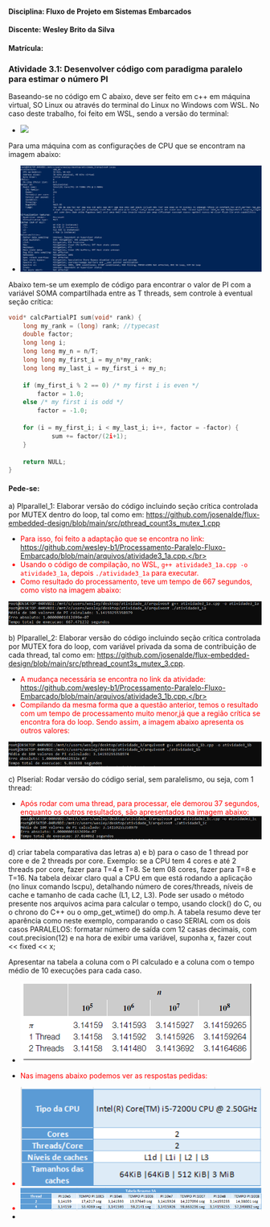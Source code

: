 #### Disciplina: Fluxo de Projeto em Sistemas Embarcados
#### Discente: Wesley Brito da Silva
#### Matrícula: 

### Atividade 3.1: Desenvolver código com paradigma paralelo para estimar o número PI

Baseando-se no código em C abaixo, deve ser feito em c++ em máquina virtual, SO Linux ou através do terminal do Linux no Windows com WSL. No caso deste trabalho, foi feito em WSL, sendo a versão do terminal:

- <img src="https://github.com/wesley-b1/Processamento-Paralelo-Fluxo-Embarcado/raw/main/arquivos/fotos/versão_linux_terminal.png" width="500">
Para uma máquina com as configurações de CPU que se encontram na imagem abaixo:

- <img src="https://github.com/wesley-b1/Processamento-Paralelo-Fluxo-Embarcado/raw/main/arquivos/fotos/especificacoes_windows_terminal.png" width="500">
Abaixo tem-se um exemplo de código para encontrar o valor de PI com a variável SOMA compartilhada entre as T threads, sem controle à eventual seção crítica:

```C
void* calcPartialPI sum(void* rank) {
    long my_rank = (long) rank; //typecast
    double factor;
    long long i;
    long long my_n = n/T;
    long long my_first_i = my_n*my_rank;
    long long my_last_i = my_first_i + my_n;

    if (my_first_i % 2 == 0) /* my first i is even */
        factor = 1.0;
    else /* my first i is odd */
        factor = -1.0;

    for (i = my_first_i; i < my_last_i; i++, factor = -factor) {
            sum += factor/(2i+1);
    }

    return NULL;
} 
```
#### Pede-se:
 a) PIparallel_1: Elaborar versão do código incluindo seção crítica controlada por MUTEX dentro do loop, tal como em: https://github.com/josenalde/flux-embedded-design/blob/main/src/pthread_count3s_mutex_1.cpp

 - <font color="red"> Para isso, foi feito a adaptação que se encontra no link: https://github.com/wesley-b1/Processamento-Paralelo-Fluxo-Embarcado/blob/main/arquivos/atividade3_1a.cpp.</br> 
 - Usando o código de compilação, no WSL, `g++ atividade3_1a.cpp -o atividade3_1a`, depois `./atividade3_1a` para executar. </br> 
 - Como resultado do processamento, teve um tempo de 667 segundos, como visto na imagem abaixo:</br>
  <img src="arquivos/fotos/tempo_processamento_3_1a.png">
  </font>

b) PIparallel_2: Elaborar versão do código incluindo seção crítica controlada por MUTEX fora do loop, com variável privada da soma de contribuição de cada thread, tal como em: https://github.com/josenalde/flux-embedded-design/blob/main/src/pthread_count3s_mutex_3.cpp.
- <font color="red"> A mudança necessária se encontra no link da atividade: https://github.com/wesley-b1/Processamento-Paralelo-Fluxo-Embarcado/blob/main/arquivos/atividade3_1b.cpp.</br>
- Compilando da mesma forma que a questão anterior, temos o resultado com um tempo de processamento muito menor,já que a região crítica se encontra fora do loop. Sendo assim, a imagem abaixo apresenta os outros valores:</br>

<img src=arquivos/fotos/tempo_processamento_3_1b.png>
</font>


c) PIserial: Rodar versão do código serial, sem paralelismo, ou seja, com 1 thread:
- <font color="red"> Após rodar com uma thread, para processar, ele demorou 37 segundos, enquanto os outros resultados, são apresentados na imagem abaixo:</br>
 - <img src=arquivos/fotos/tempo_processamento_3_1c.png>
</font>


d) criar tabela comparativa das letras a) e b) para o caso de 1 thread por core e de 2 threads por core. Exemplo: se a CPU tem 4 cores e até 2 threads por core, fazer para T=4 e T=8. Se tem 08 cores, fazer para T=8 e T=16. Na tabela deixar claro qual a CPU em que está rodando a aplicação (no linux comando lscpu), detalhando número de cores/threads, níveis de cache e tamanho de cada cache (L1, L2, L3). Pode ser usado o método presente nos arquivos acima para calcular o tempo, usando clock() do C, ou o chrono do C++ ou o omp_get_wtime() do omp.h. A tabela resumo deve ter aparência como neste exemplo, comparando o caso SERIAL com os dois casos PARALELOS: formatar número de saída com 12 casas decimais, com cout.precision(12) e na hora de exibir uma variável, suponha x, fazer cout << fixed << x;

Apresentar na tabela a coluna com o PI calculado e a coluna com o tempo médio de 10 execuções para cada caso.

- <img src=arquivos/fotos/atividade2.png>


- <font color="red"> Nas imagens abaixo podemos ver as respostas pedidas:

- <img src="https://github.com/wesley-b1/Processamento-Paralelo-Fluxo-Embarcado/raw/main/arquivos/fotos/tabela_especificações.png" width="500">
- <img src="https://github.com/wesley-b1/Processamento-Paralelo-Fluxo-Embarcado/raw/main/arquivos/fotos/tabela_resumo_3a.png" width="500">
- </font>
